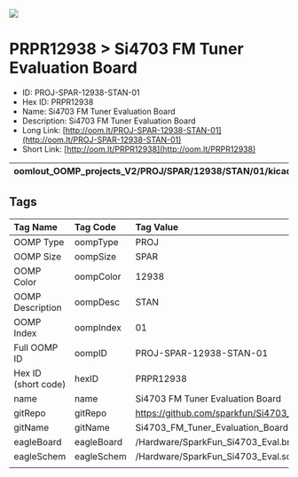 


  
![][im]
# PRPR12938 > Si4703 FM Tuner Evaluation Board

- ID: PROJ-SPAR-12938-STAN-01
- Hex ID: PRPR12938
- Name: Si4703 FM Tuner Evaluation Board
- Description: Si4703 FM Tuner Evaluation Board
- Long Link: [http://oom.lt/PROJ-SPAR-12938-STAN-01](http://oom.lt/PROJ-SPAR-12938-STAN-01)
- Short Link: [http://oom.lt/PRPR12938](http://oom.lt/PRPR12938)
  

|oomlout_OOMP_projects_V2/PROJ/SPAR/12938/STAN/01/kicadPcb3dFront.png|oomlout_OOMP_projects_V2/PROJ/SPAR/12938/STAN/01/kicadPcb3dBack.png|oomlout_OOMP_projects_V2/PROJ/SPAR/12938/STAN/01/kicadPcb3d.png||
| :---: | :---: | :---: | :---: |

## Tags
  

|Tag Name|Tag Code|Tag Value|
| :--- | :--- | :--- |
|OOMP Type|oompType|PROJ|
|OOMP Size|oompSize|SPAR|
|OOMP Color|oompColor|12938|
|OOMP Description|oompDesc|STAN|
|OOMP Index|oompIndex|01|
|Full OOMP ID|oompID|PROJ-SPAR-12938-STAN-01|
|Hex ID (short code)|hexID|PRPR12938|
|name|name|Si4703 FM Tuner Evaluation Board|
|gitRepo|gitRepo|https://github.com/sparkfun/Si4703_FM_Tuner_Evaluation_Board|
|gitName|gitName|Si4703_FM_Tuner_Evaluation_Board|
|eagleBoard|eagleBoard|/Hardware/SparkFun_Si4703_Eval.brd|
|eagleSchem|eagleSchem|/Hardware/SparkFun_Si4703_Eval.sch|
||||



[im]: PROJ/SPAR/12938/STAN/01/kicadPcb3d_450.png
